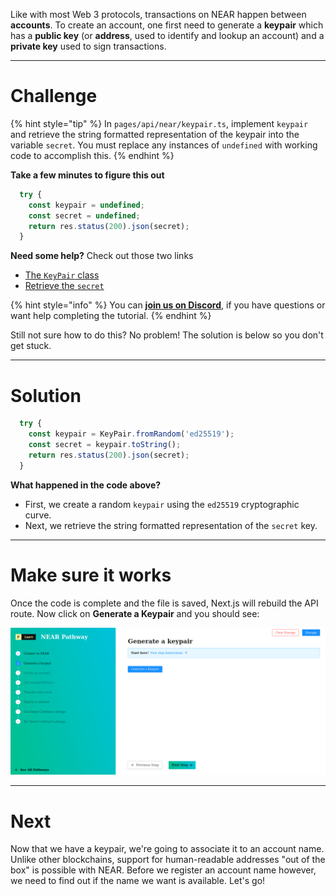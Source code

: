 Like with most Web 3 protocols, transactions on NEAR happen between **accounts**. To create an account, one first need to generate a **keypair** which has a **public key** (or **address**, used to identify and lookup an account) and a **private key** used to sign transactions.

------------------------

# Challenge

{% hint style="tip" %}
In `pages/api/near/keypair.ts`, implement `keypair` and retrieve the string formatted representation of the keypair into the variable `secret`. You must replace any instances of `undefined` with working code to accomplish this.
{% endhint %}

**Take a few minutes to figure this out**

```typescript
  try {
    const keypair = undefined;
    const secret = undefined;
    return res.status(200).json(secret);
  } 
```

**Need some help?** Check out those two links
* [The `KeyPair` class](https://near.github.io/near-api-js/modules/utils_key_pair.html)  
* [Retrieve the `secret`](https://near.github.io/near-api-js/classes/utils_key_pair.keypaired25519.html#tostring)

{% hint style="info" %}
You can [**join us on Discord**](https://discord.gg/fszyM7K), if you have questions or want help completing the tutorial.
{% endhint %}

Still not sure how to do this? No problem! The solution is below so you don't get stuck.

------------------------

# Solution

```typescript
  try {
    const keypair = KeyPair.fromRandom('ed25519');
    const secret = keypair.toString();
    return res.status(200).json(secret);
  } 
```

**What happened in the code above?**

* First, we create a random `keypair` using the `ed25519` cryptographic curve.
* Next, we retrieve the string formatted representation of the `secret` key.

------------------------

# Make sure it works

Once the code is complete and the file is saved, Next.js will rebuild the API route. Now click on **Generate a Keypair** and you should see:

![](../../../.gitbook/assets/pathways/near/near-keypair-v2.gif)

-----------------------------

# Next

Now that we have a keypair, we're going to associate it to an account name. Unlike other blockchains, support for human-readable addresses "out of the box" is possible with NEAR. Before we register an account name however, we need to find out if the name we want is available. Let's go!
